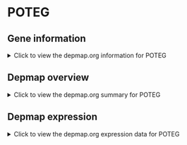 <h1>POTEG</h1>

<h2>Gene information</h2>
<details>
  <summary>Click to view the depmap.org information for POTEG</summary>
  <iframe src="https://depmap.org/portal/gene/POTEG?tab=about" style="border:none;width:100%;height:800px"></iframe>
</details>

<h2>Depmap overview</h2>
<details>
  <summary>Click to view the depmap.org summary for POTEG</summary>
  <iframe src="https://depmap.org/portal/gene/POTEG?tab=overview" style="border:none;width:100%;height:800px"></iframe>
</details>

<h2>Depmap expression</h2>
<details>
  <summary>Click to view the depmap.org expression data for POTEG</summary>
  <iframe src="https://depmap.org/portal/gene/POTEG?tab=characterization" style="border:none;width:100%;height:800px"></iframe>
</details>


<!--
<h2>Reactome Pathway diagram</h2>
PNAME
-->


